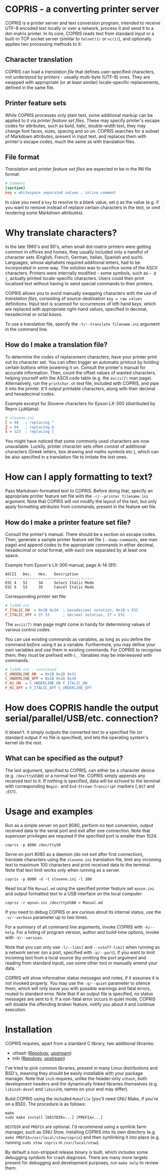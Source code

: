 # COPRIS - a converting printer server

COPRIS is a printer server and text conversion program, intended to
receive UTF-8 encoded text locally or over a network, process it and
send it to a dot-matrix printer. In its core, COPRIS reads text from
standard input or a built-in TCP socket server (similar to `telnet(1)`
or `nc(1)`), and optionally applies two processing methods to it:


## Character translation

COPRIS can load a *translation file* that defines user-specified
characters, not understood by printers - usually multi-byte (UTF-8)
ones. They are swapped with appropriate (or at least similar)
locale-specific replacements, defined in the same file.


## Printer feature sets

While COPRIS processes only plain text, some additional markup can be
applied to it via *printer feature set files*. These may specify printer's
escape codes for attributes, such as bold, italic, double-width text,
they may change font faces, sizes, spacing and so on. COPRIS searches
for a subset of Markdown attributes, present in input text, and replaces
them with printer's escape codes, much the same as with translation files.


## File format

*Translation* and *printer feature set files* are expected to be in the
INI file format:

```ini
# Comment
[section]
key = whitespace separated values ; inline comment
```

In case you need a `key` to resolve to a blank value, set `@` as the
value (e.g. if you want to remove instead of replace certain characters
in the text, or omit rendering some Markdown attributes).


# Why translate characters?

In the late 1980's and 90's, when small dot-matrix printers were
getting common in offices and homes, they usually included only a
handful of character sets (English, French, German, Italian, Spanish and
such). Languages, whose alphabets required additional letters, had to be
incorporated in some way. The solution was to sacrifice some of the ASCII
characters. Printers were internally modified - some symbols, such as `~
@ {`, actually printed locale-specific characters. Users could then print
localised text without having to send special commands to their printers.

COPRIS allows you to avoid manually swapping characters with the use of
*translation files*, consisting of source-destination `key = raw values`
definitions. Input text is scanned for occurrences of left-hand *keys*,
which are replaced with appropriate right-hand *values*, specified in
decimal, hexadecimal or octal bases.

To use a translation file, specify the `-t/--translate filename.ini`
argument in the command line.


## How do I make a translation file?

To determine the codes of replacement characters, have your printer print
out its character set. You can often trigger an automatic printout by
holding certain buttons while powering it on. Consult the printer's
manual for accurate information. Then, count the offset values of
wanted characters, helping yourself with the ASCII code table (e.g. the
`ascii(7)` man page). Alternatively, run the `printchar.sh` test file,
included with COPRIS, and pipe it into the printer. It'll output printable
characters, along with their decimal and hexadecimal codes.

Example excerpt for Slovene characters for Epson LX-300 (distributed by
Repro Ljubljana):

```ini
# slovene.ini
Č = 94   ; replacing ^
Ž = 64   ; replacing @
Š = 123  ; replacing {
```

You might have noticed that some commonly used characters are now
unavailable. Luckily, printer character sets often consist of additional
characters (Greek letters, box drawing and maths symbols etc.), which
can be also specified in a translation file to imitate the lost ones.


# How can I apply formatting to text?

Pass Markdown-formatted text to COPRIS. Before doing that, specify an
appropriate printer feature set file with the `-r/--printer filename.ini`
argument. Note that COPRIS will *not* modify the layout of the text,
but only apply formatting attributes from commands, present in the
feature set file.


## How do I make a printer feature set file?

Consult the printer's manual. There should be a section on
escape codes. Then, generate a sample printer feature set file
(`--dump-commands`, see man page) and append codes to the appropriate
commands in either decimal, hexadecimal or octal format, with each one
separated by at least one space.

Example from Epson's LX-300 manual, page A-14 (91):

```
ASCII   Dec.   Hex.   Description
----------------------------------------
ESC 4   52     34     Select Italic Mode
ESC 5   53     35     Cancel Italic Mode
```

Corresponding printer set file:

```ini
# lx300.ini
F_ITALIC_ON  = 0x1B 0x34  ; hexadecimal notation, 0x1B = ESC
F_ITALIC_OFF = 27 53      ; decimal notation, 27 = ESC
```

The `ascii(7)` man page might come in handy for determining values of
various control codes.

You can use existing commands as variables, as long as you define the
command *before* using it as a variable. Furthermore, you may define your
own variables and use them in existing commands. For COPRIS to recognise
them, they must be prefixed with `C_`. Variables may be interweaved
with commands.

```ini
# lx300.ini - continued
C_UNDERLINE_ON  = 0x1B 0x2D 0x31
C_UNDERLINE_OFF = 0x1B 0x2D 0x30
F_H1_ON  = C_UNDERLINE_ON F_ITALIC_ON
F_H1_OFF = F_ITALIC_OFF C_UNDERLINE_OFF
```

# How does COPRIS handle the output serial/parallel/USB/etc. connection?

It doesn't. It simply outputs the converted text to a specified file
(or standard output if no file is specified), and lets the operating
system's kernel do the rest.


## What can be specified as the output?

The last argument, specified to COPRIS, can either be a character device
(e.g. `/dev/ttyUSB0`) or a normal text file. COPRIS simply appends any
received text to it. If nothing is specified, data will be echoed to
the terminal with corresponding `Begin-` and `End-Stream-Transcript`
markers (`;BST` and `;EST`).


# Usage and examples

Run as a simple server on port 8080, perform no text conversion, output
received data to the serial port and exit after one connection. Note
that superuser privileges are required if the specified port is smaller
than 1024.

```
copris -p 8080 /dev/ttyS0
```

Serve on port 8080 as a daemon (do not exit after first connection),
translate characters using the `slovene.ini` translation file, limit
any incoming text to maximum 100 characters and print received data to
the terminal. Note that text limit works only when running as a server.

```
copris -p 8080 -d -t slovene.ini -l 100
```

Read local file `Manual.md` using the specified printer feature set
`epson.ini` and output formatted text to a USB interface on the local
computer:

```
copris -r epson.ini /dev/ttyUSB0 < Manual.md
```

If you need to debug COPRIS or are curious about its internal status,
use the `-v/--verbose` parameter up to two times.

For a summary of all command line arguments, invoke COPRIS with
`-h/--help`. For a listing of program version, author and build-time
options, invoke with `-V/--version`.

Note that you can only use `-l/--limit` and `--cutoff-limit` when running
as a network server (on a port, specified with `-p/--port`). If you want
to limit incoming text from a local source (by omitting the port argument
and reading from standard input), use some other tool or manually amend
your data.

COPRIS will show informative status messages and notes, if it assumes
it is not invoked properly. You may use the `-q/--quiet` parameter to
silence them, which will only leave you with possible warnings and
fatal errors, routed to standard error. Note that if an output file
is specified, no status messages are sent to it. If a non-fatal error
occurs in quiet mode, COPRIS will disable the offending broken feature,
notify you about it and continue execution.


# Installation

COPRIS requires, apart from a standard C library, two additional
libraries:

- uthash ([Repology][1], [upstream][2])
- inih ([Repology][3], [upstream][4])

[1]: https://repology.org/project/uthash/versions
[2]: https://github.com/troydhanson/uthash
[3]: https://repology.org/project/inih/versions
[4]: https://github.com/benhoyt/inih

I've tried to pick common libraries, present in many Linux distributions
and BSD's, meaning they should be easily installable with your package
manager. Note that `inih` requires, unlike the header-only `uthash`,
both development headers and the dynamically linked libraries themselves
(e.g. `libinih-devel` and `libinih0`, names on your end may differ).

Build COPRIS using the included `Makefile` (you'll need GNU Make, if
you're on a BSD). The procedure is as follows:

```
make
sudo make install [DESTDIR=...] [PREFIX=...]
```

`DESTDIR` and `PREFIX` are optional. I'd recommend using a symlink farm
manager, such as GNU Stow, installing COPRIS into its own directory
(e.g. `make PREFIX=/usr/local/stow/copris`) and then symlinking it into
place (e.g. running `sudo stow copris` in `/usr/local/stow`).

By default a non-stripped release binary is built, which includes some
debugging symbols for crash diagnosis. There are many more targets present
for debugging and development purposes, run `make help` to review them.

